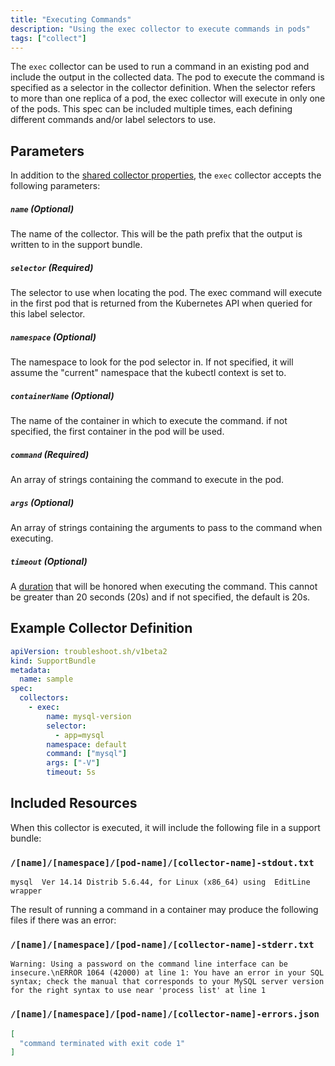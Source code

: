 ```yaml
---
title: "Executing Commands"
description: "Using the exec collector to execute commands in pods"
tags: ["collect"]
---
```



The `exec` collector can be used to run a command in an existing pod and include the output in the collected data.
The pod to execute the command is specified as a selector in the collector definition.
When the selector refers to more than one replica of a pod, the exec collector will execute in only one of the pods.
This spec can be included multiple times, each defining different commands and/or label selectors to use.

## Parameters

In addition to the [shared collector properties](/collect/collectors/#shared-properties), the `exec` collector accepts the following parameters:

##### `name` (Optional)
The name of the collector.
This will be the path prefix that the output is written to in the support bundle.

##### `selector` (Required)
The selector to use when locating the pod.
The exec command will execute in the first pod that is returned from the Kubernetes API when queried for this label selector.

##### `namespace` (Optional)
The namespace to look for the pod selector in.
If not specified, it will assume the "current" namespace that the kubectl context is set to.

##### `containerName` (Optional)
The name of the container in which to execute the command. if not specified, the first container in the pod will be used.

##### `command` (Required)
An array of strings containing the command to execute in the pod.

##### `args` (Optional)
An array of strings containing the arguments to pass to the command when executing.

##### `timeout` (Optional)
A [duration](https://golang.org/pkg/time/#Duration) that will be honored when executing the command.
This cannot be greater than 20 seconds (20s) and if not specified, the default is 20s.

## Example Collector Definition

```yaml
apiVersion: troubleshoot.sh/v1beta2
kind: SupportBundle
metadata:
  name: sample
spec:
  collectors:
    - exec:
        name: mysql-version
        selector:
          - app=mysql
        namespace: default
        command: ["mysql"]
        args: ["-V"]
        timeout: 5s
```


## Included Resources

When this collector is executed, it will include the following file in a support bundle:

### `/[name]/[namespace]/[pod-name]/[collector-name]-stdout.txt`

```
mysql  Ver 14.14 Distrib 5.6.44, for Linux (x86_64) using  EditLine wrapper
```

The result of running a command in a container may produce the following files if there was an error:

### `/[name]/[namespace]/[pod-name]/[collector-name]-stderr.txt`

```
Warning: Using a password on the command line interface can be insecure.\nERROR 1064 (42000) at line 1: You have an error in your SQL syntax; check the manual that corresponds to your MySQL server version for the right syntax to use near 'process list' at line 1
```

### `/[name]/[namespace]/[pod-name]/[collector-name]-errors.json`

```json
[
  "command terminated with exit code 1"
]
```

